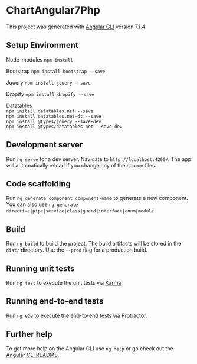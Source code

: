 # ChartAngular7Php

This project was generated with [Angular CLI](https://github.com/angular/angular-cli) version 7.1.4.

## Setup Environment

Node-modules  `npm install`

Bootstrap  `npm install bootstrap --save`

Jquery  `npm install jquery --save`

Dropify  `npm install dropify --save`

Datatables  
`npm install datatables.net --save`    
`npm install datatables.net-dt --save`    
`npm install @types/jquery --save-dev`    
`npm install @types/datatables.net --save-dev`

## Development server

Run `ng serve` for a dev server. Navigate to `http://localhost:4200/`. The app will automatically reload if you change any of the source files.

## Code scaffolding

Run `ng generate component component-name` to generate a new component. You can also use `ng generate directive|pipe|service|class|guard|interface|enum|module`.

## Build

Run `ng build` to build the project. The build artifacts will be stored in the `dist/` directory. Use the `--prod` flag for a production build.

## Running unit tests

Run `ng test` to execute the unit tests via [Karma](https://karma-runner.github.io).

## Running end-to-end tests

Run `ng e2e` to execute the end-to-end tests via [Protractor](http://www.protractortest.org/).

## Further help

To get more help on the Angular CLI use `ng help` or go check out the [Angular CLI README](https://github.com/angular/angular-cli/blob/master/README.md).
